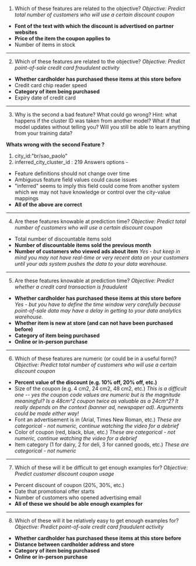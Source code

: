 1. Which of these features are related to the objective?
_Objective: Predict total number of customers who will use a certain discount coupon_

* __Font of the text with which the discount is advertised on partner websites__
* __Price of the item the coupon applies to__
* Number of items in stock
______________________________________________________________________________________

2. Which of these features are related to the objective?
_Objective: Predict point-of-sale credit card fraudulent activity_

* __Whether cardholder has purchased these items at this store before__
* Credit card chip reader speed
* __Category of item being purchased__
* Expiry date of credit card
______________________________________________________________________________________

3. Why is the second a bad feature? What could go wrong? Hint: what happens if the cluster ID was taken from another model? What if that model updates without telling you? Will you still be able to learn anything from your training data?

__Whats wrong with the second Feature ?__
1. city_id:"br/sao_paolo"
2. inferred\_city\_cluster\_id : 219
Answers options -
* Feature definitions should not change over time
* Ambiguous feature field values could cause issues
* "inferred" seems to imply this field could come from another system which we may not have knowledge or control over the city-value mappings
* __All of the above are correct__
______________________________________________________________________________________

4. Are these features knowable at prediction time?
_Objective: Predict total number of customers who will use a certain discount coupon_
* Total number of discountable items sold
* __Number of discountable items sold the previous month__
* __Number of customers who viewed ads about item__ _Yes - but keep in mind you may not have real-time or very recent data on your customers until your ads system pushes the data to your data warehouse._
_______________________________________________________________________________________

5. Are these features knowable at prediction time?
_Objective: Predict whether a credit card transaction is fraudulent_
* __Whether cardholder has purchased these items at this store before__ _Yes - but you have to define the time window very carefully because point-of-sale data may have a delay in getting to your data analytics warehouse._
* __Whether item is new at store (and can not have been purchased before)__
* __Category of item being purchased__
* __Online or in-person purchase__
______________________________________________________________________________________

6. Which of these features are numeric (or could be in a useful form)?
_Objective: Predict total number of customers who will use a certain discount coupon_
* __Percent value of the discount (e.g. 10% off, 20% off, etc.)__
* Size of the coupon (e.g. 4 cm2, 24 cm2, 48 cm2, etc.) 
_This is a difficult one -- yes the coupon code values are numeric but is the magnitude meaningful? Is a 48cm^2 coupon twice as valuable as a 24cm^2? It really depends on the context (banner ad, newspaper ad). Arguments could be made either way!_
* Font an advertisement is in (Arial, Times New Roman, etc.)
_These are categorical - not numeric, continue watching the video for a debrief_
* Color of coupon (red, black, blue, etc.)
_These are categorical - not numeric, continue watching the video for a debrief_
* Item category (1 for dairy, 2 for deli, 3 for canned goods, etc.)
_These are categorical - not numeric_
_______________________________________________________________________________________

7. Which of these will it be difficult to get enough examples for?
_Objective: Predict customer discount coupon usage_
* Percent discount of coupon (20%, 30%, etc.)
* Date that promotional offer starts
* Number of customers who opened advertising email
* __All of these we should be able enough examples for__
___________________________________________________________________________________________

8. Which of these will it be relatively easy to get enough examples for?
_Objective: Predict point-of-sale credit card fraudulent activity_
* __Whether cardholder has purchased these items at this store before__
* __Distance between cardholder address and store__
* __Category of item being purchased__
* __Online or in-person purchase__




